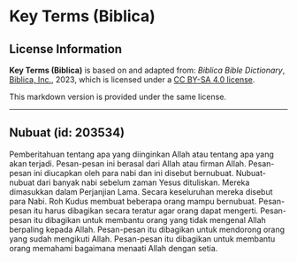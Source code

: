 # Key Terms (Biblica)

## License Information

**Key Terms (Biblica)** is based on and adapted from: _Biblica Bible Dictionary_, [Biblica, Inc.](https://www.biblica.com/), 2023, which is licensed under a [CC BY-SA 4.0 license](https://creativecommons.org/licenses/by-sa/4.0/legalcode.en).

This markdown version is provided under the same license.



--------------------------------

## Nubuat (id: 203534)

Pemberitahuan tentang apa yang diinginkan Allah atau tentang apa yang akan terjadi. Pesan\-pesan ini berasal dari Allah atau firman Allah. Pesan\-pesan ini diucapkan oleh para nabi dan ini disebut bernubuat. Nubuat\-nubuat dari banyak nabi sebelum zaman Yesus dituliskan. Mereka dimasukkan dalam Perjanjian Lama. Secara keseluruhan mereka disebut para Nabi. Roh Kudus membuat beberapa orang mampu bernubuat. Pesan\-pesan itu harus dibagikan secara teratur agar orang dapat mengerti. Pesan\-pesan itu dibagikan untuk membantu orang yang tidak mengenal Allah berpaling kepada Allah. Pesan\-pesan itu dibagikan untuk mendorong orang yang sudah mengikuti Allah. Pesan\-pesan itu dibagikan untuk membantu orang memahami bagaimana menaati Allah dengan setia.


